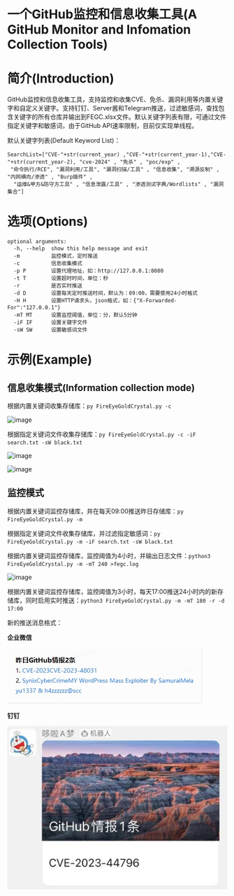# 一个GitHub监控和信息收集工具(A GitHub Monitor and Infomation Collection Tools) 

# 简介(Introduction)

GitHub监控和信息收集工具，支持监控和收集CVE、免杀、漏洞利用等内置关键字和自定义关键字。支持钉钉、Server酱和Telegram推送，过滤敏感词，查找包含关键字的所有仓库并输出到FEGC.xlsx文件。默认关键字列表有限，可通过文件指定关键字和敏感词，由于GitHub API速率限制，目前仅实现单线程。

默认关键字列表(Default Keyword List)：
```
SearchList=["CVE-"+str(current_year) ,"CVE-"+str(current_year-1),"CVE-"+str(current_year-2), "cve-2024" , "免杀" , "poc/exp" ,
 "命令执行/RCE", "漏洞利用/工具", "漏洞扫描/工具" , "信息收集", "溯源反制" , "内网横向/渗透" , "Burp插件" ,
  "运维&甲方&防守方工具" , "信息泄露/工具" , "渗透测试字典/Wordlists" , "漏洞集合"]
```

# 选项(Options)

```
optional arguments:
  -h, --help  show this help message and exit
  -m          监控模式，定时推送
  -c          信息收集模式
  -p P        设置代理地址，如：http://127.0.0.1:8080
  -t T        设置超时时间，单位：秒
  -r          是否实时推送
  -d D        设置每天定时推送时间，默认为：09:00，需要使用24小时格式
  -H H        设置HTTP请求头，json格式，如：{"X-Forwarded-For":"127.0.0.1"}
  -mT MT      设置监控阈值，单位：分，默认5分钟
  -iF IF      设置关键字文件
  -sW SW      设置敏感词文件
```

# 示例(Example)

## 信息收集模式(Information collection mode)

根据内置关键词收集存储库：`py FireEyeGoldCrystal.py -c`

![image](https://github.com/NHPT/FireEyeGoldCrystal/blob/main/images/c.png)

根据指定关键词文件收集存储库：`py FireEyeGoldCrystal.py -c -iF search.txt -sW black.txt`

![image](https://github.com/NHPT/FireEyeGoldCrystal/blob/main/images/c2.png)

![image](https://github.com/NHPT/FireEyeGoldCrystal/blob/main/images/result.png)

## 监控模式

根据内置关键词监控存储库，并在每天09:00推送昨日存储库：`py FireEyeGoldCrystal.py -m`

根据指定关键词文件收集存储库，并过滤指定敏感词：`py FireEyeGoldCrystal.py -m -iF search.txt -sW black.txt`

根据内置关键词监控存储库，监控阈值为4小时，并输出日志文件：`python3 FireEyeGoldCrystal.py -m -mT 240 >fegc.log`

![image](https://github.com/NHPT/FireEyeGoldCrystal/blob/main/images/monitor.png)

根据内置关键词监控存储库，监控阈值为3小时，每天17:00推送24小时内的新存储库，同时启用实时推送：`python3 FireEyeGoldCrystal.py -m -mT 180 -r -d 17:00`

新的推送消息格式：

**企业微信**

![image](https://github.com/NHPT/FireEyeGoldCrystal/blob/main/images/wxmsg.png)

**钉钉**

![image](https://github.com/NHPT/FireEyeGoldCrystal/blob/main/images/dingmsg.png)
